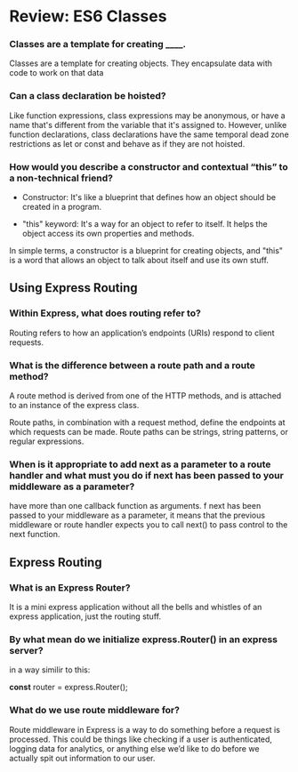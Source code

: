 # Review: ES6 Classes

### Classes are a template for creating ____.

Classes are a template for creating objects. They encapsulate data with code to work on that data

### Can a class declaration be hoisted?


Like function expressions, class expressions may be anonymous, or have a name that's different from the variable that it's assigned to. However, unlike function declarations, class declarations have the same temporal dead zone restrictions as let or const and behave as if they are not hoisted.

### How would you describe a constructor and contextual “this” to a non-technical friend?

* Constructor: It's like a blueprint that defines how an object should be created in a program.

* "this" keyword: It's a way for an object to refer to itself. It helps the object access its own properties and methods.

In simple terms, a constructor is a blueprint for creating objects, and "this" is a word that allows an object to talk about itself and use its own stuff.

## Using Express Routing

### Within Express, what does routing refer to?
Routing refers to how an application’s endpoints (URIs) respond to client requests.

### What is the difference between a route path and a route method?
A route method is derived from one of the HTTP methods, and is attached to an instance of the express class.

Route paths, in combination with a request method, define the endpoints at which requests can be made. Route paths can be strings, string patterns, or regular expressions.


### When is it appropriate to add next as a parameter to a route handler and what must you do if next has been passed to your middleware as a parameter?

have more than one callback function as arguments. f next has been passed to your middleware as a parameter, it means that the previous middleware or route handler expects you to call next() to pass control to the next function. 

## Express Routing

### What is an Express Router?

 It is a mini express application without all the bells and whistles of an express application, just the routing stuff. 
### By what mean do we initialize express.Router() in an express server?
in a way similir to this:

**const** router = express.Router();

### What do we use route middleware for?

Route middleware in Express is a way to do something before a request is processed. This could be things like checking if a user is authenticated, logging data for analytics, or anything else we’d like to do before we actually spit out information to our user.